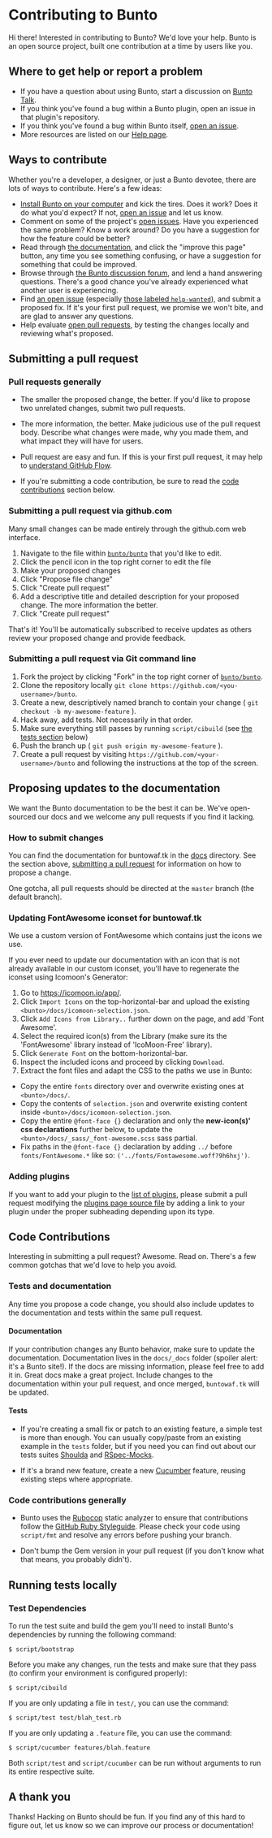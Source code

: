 # Contributing to Bunto

Hi there! Interested in contributing to Bunto? We'd love your help. Bunto is an open source project, built one contribution at a time by users like you.

## Where to get help or report a problem

* If you have a question about using Bunto, start a discussion on [Bunto Talk](https://talk.buntowaf.tk).
* If you think you've found a bug within a Bunto plugin, open an issue in that plugin's repository.
* If you think you've found a bug within Bunto itself, [open an issue](https://github.com/bunto/bunto/issues/new).
* More resources are listed on our [Help page](https://buntowaf.tk/help/).

## Ways to contribute

Whether you're a developer, a designer, or just a Bunto devotee, there are lots of ways to contribute. Here's a few ideas:

* [Install Bunto on your computer](https://buntowaf.tk/docs/installation/) and kick the tires. Does it work? Does it do what you'd expect? If not, [open an issue](https://github.com/bunto/bunto/issues/new) and let us know.
* Comment on some of the project's [open issues](https://github.com/bunto/bunto/issues). Have you experienced the same problem? Know a work around? Do you have a suggestion for how the feature could be better?
* Read through [the documentation](https://buntowaf.tk/docs/home/), and click the "improve this page" button, any time you see something confusing, or have a suggestion for something that could be improved.
* Browse through [the Bunto discussion forum](https://talk.buntowaf.tk/), and lend a hand answering questions. There's a good chance you've already experienced what another user is experiencing.
* Find [an open issue](https://github.com/bunto/bunto/issues) (especially [those labeled `help-wanted`](https://github.com/bunto/bunto/issues?q=is%3Aopen+is%3Aissue+label%3Ahelp-wanted)), and submit a proposed fix. If it's your first pull request, we promise we won't bite, and are glad to answer any questions.
* Help evaluate [open pull requests](https://github.com/bunto/bunto/pulls), by testing the changes locally and reviewing what's proposed.

## Submitting a pull request

### Pull requests generally

* The smaller the proposed change, the better. If you'd like to propose two unrelated changes, submit two pull requests.

* The more information, the better. Make judicious use of the pull request body. Describe what changes were made, why you made them, and what impact they will have for users.

* Pull request are easy and fun. If this is your first pull request, it may help to [understand GitHub Flow](https://guides.github.com/introduction/flow/).

* If you're submitting a code contribution, be sure to read the [code contributions](#code-contributions) section below.

### Submitting a pull request via github.com

Many small changes can be made entirely through the github.com web interface.

1. Navigate to the file within [`bunto/bunto`](https://github.com/bunto/bunto) that you'd like to edit.
2. Click the pencil icon in the top right corner to edit the file
3. Make your proposed changes
4. Click "Propose file change"
5. Click "Create pull request"
6. Add a descriptive title and detailed description for your proposed change. The more information the better.
7. Click "Create pull request"

That's it! You'll be automatically subscribed to receive updates as others review your proposed change and provide feedback.

### Submitting a pull request via Git command line

1. Fork the project by clicking "Fork" in the top right corner of [`bunto/bunto`](https://github.com/bunto/bunto).
2. Clone the repository locally `git clone https://github.com/<you-username>/bunto`.
3. Create a new, descriptively named branch to contain your change ( `git checkout -b my-awesome-feature` ).
4. Hack away, add tests. Not necessarily in that order.
5. Make sure everything still passes by running `script/cibuild` (see [the tests section](#running-tests-locally) below)
6. Push the branch up ( `git push origin my-awesome-feature` ).
7. Create a pull request by visiting `https://github.com/<your-username>/bunto` and following the instructions at the top of the screen.

## Proposing updates to the documentation

We want the Bunto documentation to be the best it can be. We've open-sourced our docs and we welcome any pull requests if you find it lacking.

### How to submit changes

You can find the documentation for buntowaf.tk in the [docs](https://github.com/bunto/bunto/tree/master/docs) directory. See the section above, [submitting a pull request](#submitting-a-pull-request) for information on how to propose a change.

One gotcha, all pull requests should be directed at the `master` branch (the default branch).

### Updating FontAwesome iconset for buntowaf.tk

We use a custom version of FontAwesome which contains just the icons we use.

If you ever need to update our documentation with an icon that is not already available in our custom iconset, you'll have to regenerate the iconset using Icomoon's Generator:

1. Go to <https://icomoon.io/app/>.
2. Click `Import Icons` on the top-horizontal-bar and upload the existing `<bunto>/docs/icomoon-selection.json`.
3. Click `Add Icons from Library..` further down on the page, and add 'Font Awesome'.
4. Select the required icon(s) from the Library (make sure its the 'FontAwesome' library instead of 'IcoMoon-Free' library).
5. Click `Generate Font` on the bottom-horizontal-bar.
6. Inspect the included icons and proceed by clicking `Download`.
7. Extract the font files and adapt the CSS to the paths we use in Bunto:
  - Copy the entire `fonts` directory over and overwrite existing ones at `<bunto>/docs/`.
  - Copy the contents of `selection.json` and overwrite existing content inside `<bunto>/docs/icomoon-selection.json`.
  - Copy the entire `@font-face {}` declaration and only the **new-icon(s)' css declarations** further below, to update the
  `<bunto>/docs/_sass/_font-awesome.scss` sass partial.
  - Fix paths in the `@font-face {}` declaration by adding `../` before `fonts/FontAwesome.*` like so:
  `('../fonts/Fontawesome.woff?9h6hxj')`.

### Adding plugins

If you want to add your plugin to the [list of plugins](https://buntowaf.tk/docs/plugins/#available-plugins), please submit a pull request modifying the [plugins page source file](https://github.com/bunto/bunto/blob/master/docs/_docs/plugins.md) by adding a link to your plugin under the proper subheading depending upon its type.

## Code Contributions

Interesting in submitting a pull request? Awesome. Read on. There's a few common gotchas that we'd love to help you avoid.

### Tests and documentation

Any time you propose a code change, you should also include updates to the documentation and tests within the same pull request.

#### Documentation

If your contribution changes any Bunto behavior, make sure to update the documentation. Documentation lives in the `docs/_docs` folder (spoiler alert: it's a Bunto site!). If the docs are missing information, please feel free to add it in. Great docs make a great project. Include changes to the documentation within your pull request, and once merged, `buntowaf.tk` will be updated.

#### Tests

* If you're creating a small fix or patch to an existing feature, a simple test is more than enough. You can usually copy/paste from an existing example in the `tests` folder, but if you need you can find out about our tests suites [Shoulda](https://github.com/thoughtbot/shoulda/tree/master) and [RSpec-Mocks](https://github.com/rspec/rspec-mocks).

* If it's a brand new feature, create a new [Cucumber](https://github.com/cucumber/cucumber/) feature, reusing existing steps where appropriate.

### Code contributions generally

* Bunto uses the [Rubocop](https://github.com/bbatsov/rubocop) static analyzer to ensure that contributions follow the [GitHub Ruby Styleguide](https://github.com/styleguide/ruby). Please check your code using `script/fmt` and resolve any errors before pushing your branch.

* Don't bump the Gem version in your pull request (if you don't know what that means, you probably didn't).

## Running tests locally

### Test Dependencies

To run the test suite and build the gem you'll need to install Bunto's dependencies by running the following command:

<pre class="highlight"><code>$ script/bootstrap</code></pre>

Before you make any changes, run the tests and make sure that they pass (to confirm your environment is configured properly):

<pre class="highlight"><code>$ script/cibuild</code></pre>

If you are only updating a file in `test/`, you can use the command:

<pre class="highlight"><code>$ script/test test/blah_test.rb</code></pre>

If you are only updating a `.feature` file, you can use the command:

<pre class="highlight"><code>$ script/cucumber features/blah.feature</code></pre>

Both `script/test` and `script/cucumber` can be run without arguments to
run its entire respective suite.

## A thank you

Thanks! Hacking on Bunto should be fun. If you find any of this hard to figure out, let us know so we can improve our process or documentation!
